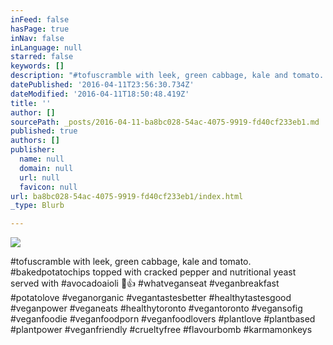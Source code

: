 ```yaml
---
inFeed: false
hasPage: true
inNav: false
inLanguage: null
starred: false
keywords: []
description: "#tofuscramble with leek, green cabbage, kale and tomato. #bakedpotatochips topped with cracked pepper and nutritional yeast served with #avocadoaioli \uD83C\uDF31\uD83D\uDC4D #whatveganseat #veganbreakfast #potatolove #veganorganic #vegantastesbetter #healthytastesgood #veganpower #veganeats #healthytoronto #vegantoronto #vegansofig #veganfoodie #veganfoodporn #veganfoodlovers #plantlove #plantbased #plantpower #veganfriendly #crueltyfree #flavourbomb #karmamonkeys"
datePublished: '2016-04-11T23:56:30.734Z'
dateModified: '2016-04-11T18:50:48.419Z'
title: ''
author: []
sourcePath: _posts/2016-04-11-ba8bc028-54ac-4075-9919-fd40cf233eb1.md
published: true
authors: []
publisher:
  name: null
  domain: null
  url: null
  favicon: null
url: ba8bc028-54ac-4075-9919-fd40cf233eb1/index.html
_type: Blurb

---
```

![](https://the-grid-user-content.s3-us-west-2.amazonaws.com/91e56a95-402e-40fd-b9aa-a630a34ff83b.jpg)

\#tofuscramble with leek, green cabbage, kale and tomato. \#bakedpotatochips topped with cracked pepper and nutritional yeast served with \#avocadoaioli 🌱👍 \#whatveganseat \#veganbreakfast \#potatolove \#veganorganic \#vegantastesbetter \#healthytastesgood \#veganpower \#veganeats \#healthytoronto \#vegantoronto \#vegansofig \#veganfoodie \#veganfoodporn \#veganfoodlovers \#plantlove \#plantbased \#plantpower \#veganfriendly \#crueltyfree \#flavourbomb \#karmamonkeys